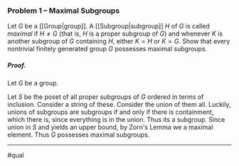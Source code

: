 ### Problem 1 – Maximal Subgroups
Let $G$ be a [[Group|group]]. A [[Subgroup|subgroup]] $H$ of $G$ is called *maximal* if $H\neq G$ (that is, $H$ is a proper subgroup of $G$) and whenever $K$ is another subgroup of $G$ containing $H$, either $K = H$ or $K = G$.  Show that every nontrivial finitely generated group $G$ possesses maximal subgroups.

##### *Proof.*
Let $G$ be a group.

Let $S$ be the poset of all proper subgroups of $G$ ordered in terms of inclusion. Consider a string of these. Consider the union of them all. Luckily, unions of subgroups are subgroups if and only if there is containment, which there is, since everything is in the union. Thus its a subgroup. Since union in $S$ and yields an upper bound, by Zorn's Lemma we a maximal element. Thus $G$ possesses maximal subgroups. 
***
#qual